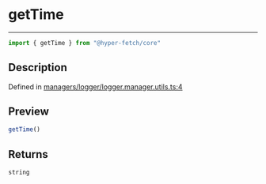 

# getTime

<div class="api-docs__separator" data-reactroot="">

---

</div><div class="api-docs__import" data-reactroot="">

```ts
import { getTime } from "@hyper-fetch/core"
```

</div><div class="api-docs__section">

## Description

</div><div class="api-docs__description"><span class="api-docs__do-not-parse">



</span></div><p class="api-docs__definition">

Defined in [managers/logger/logger.manager.utils.ts:4](https://github.com/BetterTyped/hyper-fetch/blob/9cf1f580/packages/core/src/managers/logger/logger.manager.utils.ts#L4)

</p><div class="api-docs__section">

## Preview

</div><div class="api-docs__preview fn">

```ts
getTime()
```

</div><div class="api-docs__section">

## Returns

</div><div class="api-docs__returns">

```ts
string
```

</div>